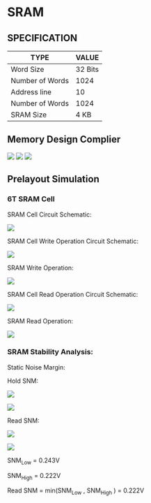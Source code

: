 # SRAM 

## SPECIFICATION 

|       TYPE       |     VALUE     |
| ---------------- | ------------- |
|     Word Size    |    32 Bits    |
| Number of Words  |     1024      |
|   Address line   |      10       |
| Number of Words  |     1024      |
|     SRAM Size    |     4 KB      |

## Memory Design Complier

![](images/LIberate_degin_compiler.png)
![](images/Legato_memory_Solution.png)
![](images/Liberate_MX_server.png)

## Prelayout Simulation

### 6T SRAM Cell

SRAM Cell Circuit Schematic:

![](images/SRAM_Circuit.png)

SRAM Cell Write Operation Circuit Schematic:

![](images/Ciruit_Schematic_Write.png)


SRAM Write Operation:

![](images/Write_Operation.png)


SRAM Cell Read Operation Circuit Schematic:

![](images/Circuit_Schematic_Read.png)


SRAM Read Operation: 

![](images/Read_Operation.png)


### SRAM Stability Analysis: 

Static Noise Margin: 

Hold SNM:

![](images/Hold_SNM_Ciruit.png)

![](images/Hold_SNM.png)


Read SNM: 

![](images/Read_SNM_Circuit.png)

![](images/Read_SNM.png)

SNM<sub>Low</sub>  = 0.243V 

SNM<sub>High</sub> = 0.222V

Read SNM = min(SNM<sub>Low</sub> , SNM<sub>High</sub> ) = 0.222V
